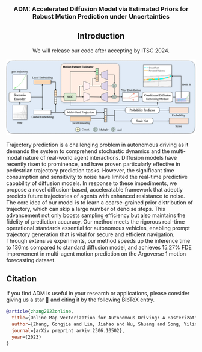<div align="center">
<!-- <h1>ADM <img src="assets/pipeline.jpg" width="30"></h1> -->
<h3>ADM: Accelerated Diffusion Model via Estimated Priors for Robust Motion Prediction under Uncertainties</h3>


## Introduction
We will release our code after accepting by ITSC 2024.
<div align="left">

![framework](assets/pipeline.jpg "framework")

Trajectory prediction is a challenging problem in autonomous driving as it demands the system to comprehend stochastic dynamics and the multi-modal nature of real-world agent interactions. Diffusion models have recently risen to prominence, and have proven particularly effective in pedestrian trajectory prediction tasks. However, the significant time consumption and sensitivity to noise have limited the real-time predictive capability of diffusion models. In response to these impediments, we propose a novel diffusion-based, acceleratable framework that adeptly predicts future trajectories of agents with enhanced resistance to noise. The core idea of our model is to learn a coarse-grained prior distribution of trajectory, which can skip a large number of denoise steps. This advancement not only boosts sampling efficiency but also maintains the fidelity of prediction accuracy. Our method meets the rigorous real-time operational standards essential for autonomous vehicles, enabling prompt trajectory generation that is vital for secure and efficient navigation. Through extensive experiments, our method speeds up the inference time to 136ms compared to standard diffusion model, and achieves 15.27% FDE improvement in multi-agent motion prediction on the Argoverse 1 motion forecasting dataset.


## Citation
If you find ADM is useful in your research or applications, please consider giving us a star 🌟 and citing it by the following BibTeX entry.
```bibtex
@article{zhang2023online,
  title={Online Map Vectorization for Autonomous Driving: A Rasterization Perspective},
  author={Zhang, Gongjie and Lin, Jiahao and Wu, Shuang and Song, Yilin and Luo, Zhipeng and Xue, Yang and Lu, Shijian and Wang, Zuoguan},
  journal={arXiv preprint arXiv:2306.10502},
  year={2023}
}
```

